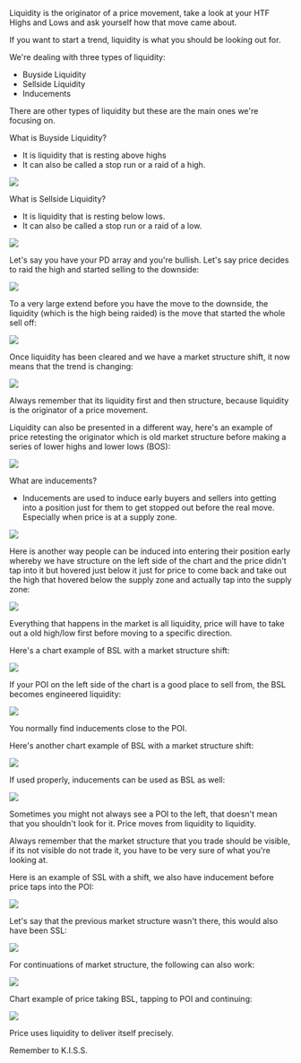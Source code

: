 



Liquidity is the originator of a price movement, take a look at your HTF Highs and Lows and ask yourself how that move came about.



If you want to start a trend, liquidity is what you should be looking out for.



We're dealing with three types of liquidity:

* Buyside Liquidity
* Sellside Liquidity
* Inducements



There are other types of liquidity but these are the main ones we're focusing on.



What is Buyside Liquidity?

* It is liquidity that is resting above highs
* It can also be called a stop run or a raid of a high.

![](assets/p7uYqaAFhXAUY6J7_CazM_hsFJOIVC9RcUjeeGwJ9w4=.png)



What is Sellside Liquidity?

* It is liquidity that is resting below lows.
* It can also be called a stop run or a raid of a low.

![](assets/6OraH_Y23JqNge7WOeWkyQFTmue1Pw79-unQtcYVi-k=.png)



Let's say you have your PD array and you're bullish. Let's say price decides to raid the high and started selling to the downside:



![](assets/XUVSYyDyRkhthp29d3Li0rp0_6sLBBcrpHI-vKFdBWI=.png)



To a very large extend before you have the move to the downside, the liquidity (which is the high being raided) is the move that started the whole sell off:



![](assets/M4HeUT8aBZwtymlnd4BGBbGgknQDAkSS_fVhjHRhzqM=.png)



Once liquidity has been cleared and we have a market structure shift, it now means that the trend is changing:



![](assets/qj4dERofruLEMBJjGMeaCpE6ZhZ_A4lQD9kXjydlTZI=.png)



Always remember that its liquidity first and then structure, because liquidity is the originator of a price movement.



Liquidity can also be presented in a different way, here's an example of price retesting the originator which is old market structure before making a series of lower highs and lower lows (BOS):



![](assets/nS2zLCe6WDsIV9COovsFjyNJqq1QT2y8Y_OPK9hvqNU=.png)



What are inducements?

* Inducements are used to induce early buyers and sellers into getting into a position just for them to get stopped out before the real move. Especially when price is at a supply zone.

![](assets/y31Tl40jqEjsJ8Qa8CTCgkGvpuJ6uPBO3XvJsWPIBdE=.png)



Here is another way people can be induced into entering their position early whereby we have structure on the left side of the chart and the price didn't tap into it but hovered just below it just for price to come back and take out the high that hovered below the supply zone and actually tap into the supply zone:


![](assets/TAXvXDw4leOuVrfh3aNtSd8J3cBBZE12L0wwmstYH2o=.png)

Everything that happens in the market is all liquidity, price will have to take out a old high/low first before moving to a specific direction.



Here's a chart example of BSL with a market structure shift:


![](assets/2ykFhw1a7MZwBRknoeiHxFyoD8pGH1sCjYq4p5g55g4=.png)



If your POI on the left side of the chart is a good place to sell from, the BSL becomes engineered liquidity:

 

![](assets/LpxykO2qZqZqn7SWQtIL0C_V9uvqYlekOdkRWM38eiY=.png)



You normally find inducements close to the POI.



Here's another chart example of BSL with a market structure shift:



![](assets/PRAR-ypxI4OSd_b2qv65N9_SEvIWnt7Gg9wDS_aLcTc=.png)



If used properly, inducements can be used as BSL as well:

![](assets/2TBWC2AOK2VNAqY45dnY3mdfFKyHWoIrDoVT0fx0jnA=.png)



Sometimes you might not always see a POI to the left, that doesn't mean that you shouldn't look for it. Price moves from liquidity to liquidity.



Always remember that the market structure that you trade should be visible, if its not visible do not trade it, you have to be very sure of what you're looking at.



Here is an example of SSL with a shift, we also have inducement before price taps into the POI: 

![](assets/brykyZEzP-JYyIQNRXILu8TgEJaJAlaWRvzVFmoBsmI=.png)



Let's say that the previous market structure wasn't there, this would also have been SSL:


![](assets/8_RduwQQdfQ8KVCekQ5E1LwnMgsBjCrTUlSVa5r_Lcs=.png)



For continuations of market structure, the following can also work:


 

![](assets/RseVMgvrcyVW-hzpH0M36u2nHy9r32lhxHPwxqrEJYY=.png)



Chart example of price taking BSL, tapping to POI and continuing:

 

![](assets/iOxl2c-VNsDGQICeUb1mnm6DHCXS9t4QOAIXbF4yx_0=.png)

Price uses liquidity to deliver itself precisely.



Remember to K.I.S.S.

